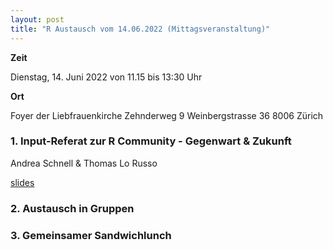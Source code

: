 ```yaml
---
layout: post
title: "R Austausch vom 14.06.2022 (Mittagsveranstaltung)"
---
```


__Zeit__

Dienstag, 14. Juni 2022 von 11.15 bis 13:30 Uhr 

__Ort__ 

Foyer der Liebfrauenkirche
Zehnderweg 9 
Weinbergstrasse 36
8006 Zürich

### 1. Input-Referat zur R Community - Gegenwart & Zukunft

Andrea Schnell & Thomas Lo Russo

[slides](https://docs.google.com/presentation/d/1protJ6wrc8bf6UEY8WzxEMJZipmo6Rd-YUBua5z9as8/edit#slide=id.gbb9f5d2ee2_0_236)

### 2. Austausch in Gruppen ###

### 3. Gemeinsamer Sandwichlunch ###

